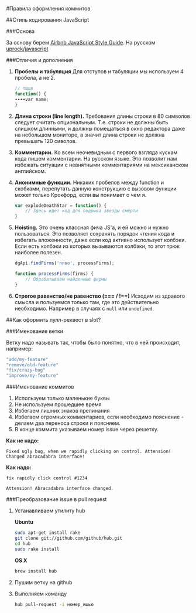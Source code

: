 #Правила оформления коммитов

##Стиль кодирования JavaScript

###Основа

За основу берем [Airbnb JavaScript Style Guide](https://github.com/airbnb/javascript). На русском [uprock/javascript](https://github.com/uprock/javascript)

###Отличия и дополнения

1. **Пробелы и табуляция** Для отступов и табуляции мы используем 4 пробела, а не 2.

    ```javascript
    // пщщв
    function() {
    ∙∙∙∙var name;
    }
    ```

2. **Длина строки (line length).** Требования длины строки в 80 символов следует считать опциональным. Т.е. строки не должны быть слишком длинными, и должны помещаться в окно редактора даже на небольшом мониторе, а значит длина строки не должна превышать 120 сиволов.
2. **Комментарии.** Ко всем неочевидным с первого взгляда кускам кода пишем комментарии. На русском языке. Это позволит нам избежать ситуации с невнятными комментариями на мексиканском английском.
3. **Анонимные функции.** Никаких пробелов между function и скобками, перепутать данную конструкцию с вызовом функции может только Крокфорд, если вы понимает о чем я.

    ```javascript
    var explodeDeathStar = function() {
        // Здесь идет код для подрыва звезды смерти
    }
    ```
4. **Hoisting.** Это очень классная фича JS'а, и ей можно и нужно пользоваться. Это позволяет сохранять порядок чтения кода и избегать вложенности, даже если код активно использует колбэки. Если есть колбэки из которых вызываются колбэки, то этот трюк наиболее полезен.

    ```javascript
    dgApi.findFirms('пиво', processFirms);
    
    function processFirms(firms) {
        // Обрабатываем найденные фирмы
    }
    ```
5. **Строгое равенство/не равенство (=== / !==)** Исходим из здравого смысла и пользуемся только там, где это действительно необходимо. Например в случаях с `null` или `undefined`.

##Как оформить пулл-реквест в slot?

###Именование ветки

Ветку надо называть так, чтобы было понятно, что в ней происходит, например:

```javascript
"add/my-feature"
"remove/old-feature"
"fix/crazy-bug"
"improve/my-feature"
```

###Именование коммитов

1. Используем только маленькие буквы
2. Не используем прошедшее время
3. Избегаем лишних знаков препинания
4. Избегаем огромных комментариев, если необходимо пояснение - делаем два переноса строки и поясняем.
5. В конце коммита указываем номер issue через решетку.

**Как не надо:**

```
Fixed ugly bug, when we rapidly clicking on control. Attension! Changed abracadabra interface!
```
**Как надо:**

```
fix rapidly click control #1234

Attension! Abracadabra interface changed.
```
###Преобразование issue в pull request

1. Устанавливаем утилиту hub

    **Ubuntu**

    ```bash
    sudo apt-get install rake
    git clone git://github.com/github/hub.git
    cd hub
    sudo rake install
    ```
    **OS X**

    ```bash
    brew install hub
    ```
2. Пушим ветку на github
3. Выполняем команду

    ```bash
    hub pull-request -i номер_ишью
    ```
